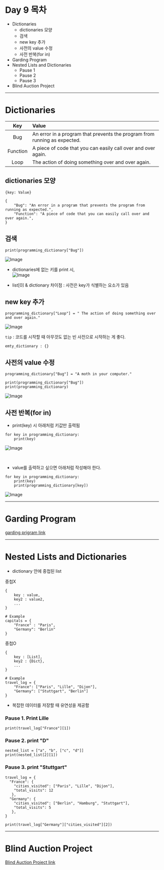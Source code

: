 # Day 9 목차
- Dictionaries
    - dictionaries 모양
    - 검색
    - new key 추가
    - 사전의 value 수정
    - 사전 반복(for in)
- Garding Program
- Nested Lists and Dictionaries
  - Pause 1
  - Pause 2
  - Pause 3
- Blind Auction Project

---
# Dictionaries
| Key | Value |
|:---:|:---|
| Bug | An error in a program that prevents the program from running as expected. |
| Function | A piece of code that you can easily call over and over again. |
| Loop | The action of doing something over and over again. |

## dictionaries 모양
```
{key: Value}

{
    "Bug": "An error in a program that prevents the program from running as expected.",
    "Function": "A piece of code that you can easily call over and over again.",
}
```

## 검색
```
print(programming_dictionary["Bug"])
```
![Image](https://github.com/user-attachments/assets/5ca4b0a5-55ed-4d2a-b770-8f70cc3a777a)


* dictionaries에 없는 키를 print 시, <br>
![Image](https://github.com/user-attachments/assets/8db40fb8-a605-42e9-80f5-25e3e22405a2)

* list[0] & dictionary 차이점 : 사전은 key가 식별하는 요소가 있음


## new key 추가
```
programming_dictionary["Loop"] = " The action of doing something over and over again."
```
![Image](https://github.com/user-attachments/assets/60f48e16-b9bd-4352-b458-bb7219802cce)
<br>

`tip` : 코드를 시작할 때 아무것도 없는 빈 사전으로 시작하는 게 좋다.
```
emty_dictionary : {}
```

## 사전의 value 수정
```
programming_dictionary["Bug"] = "A moth in your computer."

print(programming_dictionary["Bug"])
print(programming_dictionary)
```
![Image](https://github.com/user-attachments/assets/5b815209-7f0d-4830-a506-8592e22b208b)


## 사전 반복(for in)

- print(key) 시 아래처럼 키값만 출력됨
```
for key in programming_dictionary:
    print(key)
```
![Image](https://github.com/user-attachments/assets/c953d3f9-40db-44da-84f5-df8b57600f0b)

<br>

- value를 출력하고 싶으면 아래처럼 작성해야 한다.

```
for key in programming_dictionary:
    print(key)
    print(programming_dictionary[key])
```
![Image](https://github.com/user-attachments/assets/133ff3c8-f334-4faf-abb7-9e2cbca9124f)

---
# Garding Program
[garding prigram link](https://github.com/Song1610/100days/blob/main/Day%209/exercise/new/garding_program.md)

---
# Nested Lists and Dictionaries
- dictionary 안에 중첩된 list

중첩X 
```
{
    key : value,
    key2 : value2,
    ...
}

# Example
capitals = {
    "France" : "Paris",
    "Germany": "Berlin"
}
```


중첩O
```
{
    key : [List],
    key2 : {Dict},
    ...
}

# Example
travel_log = {
    "France": ["Paris", "Lille", "Dijon"],
    "Germany": ["Stuttgart", "Berlin"]
}
```
- 복잡한 데이터를 저장할 때 유연성을 제공함


### Pause 1. Print Lille
```
print(travel_log["France"][1])
```

### Pause 2. print "D"
```
nested_list = ["a", "b", ["c", "d"]]
print(nested_list[2][1])
```

### Pause 3. print "Stuttgart"
```
travel_log = {
  "France": {
    "cities_visited": ["Paris", "Lille", "Dijon"],
    "total_visits": 12
   },
  "Germany": {
    "cities_visited": ["Berlin", "Hamburg", "Stuttgart"],
    "total_visits": 5
   },
}

print(travel_log["Germany"]["cities_visited"][2])
```

---
# Blind Auction Project
[Blind Auction Project link]()